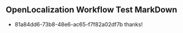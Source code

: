 ## OpenLocalization Workflow Test MarkDown
* 81a84dd6-73b8-48e6-ac65-f7f82a02df7b thanks!

<!--HONumber=Aug16_HO1-->


